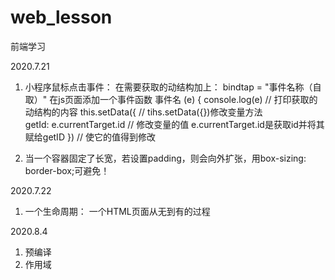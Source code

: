 # web_lesson
前端学习

2020.7.21
1. 小程序鼠标点击事件：
     在需要获取的动结构加上： bindtap = "事件名称（自取）"
     在js页面添加一个事件函数
            事件名 (e) {
            console.log(e)                          // 打印获取的动结构的内容
            this.setData({                          // tihs.setData({})修改变量方法           
            getId: e.currentTarget.id               // 修改变量的值 e.currentTarget.id是获取id并将其赋给getID
            })                                      // 使它的值得到修改

2. 当一个容器固定了长宽，若设置padding，则会向外扩张，用box-sizing: border-box;可避免！

2020.7.22
1. 一个生命周期： 一个HTML页面从无到有的过程

2020.8.4
1. 预编译
2. 作用域